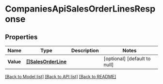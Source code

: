 # CompaniesApiSalesOrderLinesResponse

## Properties
Name | Type | Description | Notes
------------ | ------------- | ------------- | -------------
**Value** | [**[]SalesOrderLine**](salesOrderLine.md) |  | [optional] [default to null]

[[Back to Model list]](../README.md#documentation-for-models) [[Back to API list]](../README.md#documentation-for-api-endpoints) [[Back to README]](../README.md)


